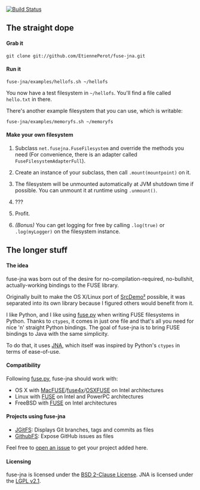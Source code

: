 [![Build Status](https://travis-ci.org/EtiennePerot/fuse-jna.png)](https://travis-ci.org/EtiennePerot/fuse-jna)

## The straight dope
#### Grab it

    git clone git://github.com/EtiennePerot/fuse-jna.git

#### Run it

    fuse-jna/examples/hellofs.sh ~/hellofs

You now have a test filesystem in `~/hellofs`.
You'll find a file called `hello.txt` in there.

There's another example filesystem that you can use, which is writable:

    fuse-jna/examples/memoryfs.sh ~/memoryfs

#### Make your own filesystem

1. Subclass `net.fusejna.FuseFilesystem` and override the methods you need (For convenience, there is an adapter called `FuseFilesystemAdapterFull`).

2. Create an instance of your subclass, then call `.mount(mountpoint)` on it.

3. The filesystem will be unmounted automatically at JVM shutdown time if possible. You can unmount it at runtime using `.unmount()`.

4. ???

5. Profit.

6. *(Bonus)* You can get logging for free by calling `.log(true)` or `.log(myLogger)` on the filesystem instance.

## The longer stuff
#### The idea
fuse-jna was born out of the desire for no-compilation-required, no-bullshit, actually-working bindings to the FUSE library.

Originally built to make the OS X/Linux port of [SrcDemo²] possible, it was separated into its own library because I figured others would benefit from it.

I like Python, and I like using [fuse.py] when writing FUSE filesystems in Python. Thanks to `ctypes`, it comes in just one file and that's all you need for nice 'n' straight Python bindings.
The goal of fuse-jna is to bring FUSE bindings to Java with the same simplicity.

To do that, it uses [JNA], which itself was inspired by Python's `ctypes` in terms of ease-of-use.

#### Compatibility

Following [fuse.py], fuse-jna should work with:

* OS X with [MacFUSE]/[fuse4x]/[OSXFUSE] on Intel architectures
* Linux with [FUSE][Linux-Fuse] on Intel and PowerPC architectures
* FreeBSD with [FUSE][FreeBSD-Fuse] on Intel architectures

#### Projects using fuse-jna

* [JGitFS](https://github.com/centic9/JGitFS): Displays Git branches, tags and commits as files
* [GithubFS](https://github.com/akiellor/githubfs): Expose GitHub issues as files

Feel free to [open an issue](https://github.com/EtiennePerot/fuse-jna/issues/new) to get your project added here.

#### Licensing
fuse-jna is licensed under the [BSD 2-Clause License].
JNA is licensed under the [LGPL v2.1].

[SrcDemo²]: https://github.com/EtiennePerot/srcdemo2
[fuse.py]: http://code.google.com/p/fusepy/source/browse/trunk/fuse.py
[JNA]: https://github.com/twall/jna
[MacFUSE]: http://code.google.com/p/macfuse/
[fuse4x]: http://fuse4x.org/
[OSXFUSE]: http://osxfuse.github.com/
[Linux-FUSE]: http://fuse.sourceforge.net/
[FreeBSD-FUSE]: http://wiki.freebsd.org/FuseFilesystem
[BSD 2-Clause License]: http://www.opensource.org/licenses/bsd-license.php
[LGPL v2.1]: http://www.opensource.org/licenses/lgpl-2.1.php
